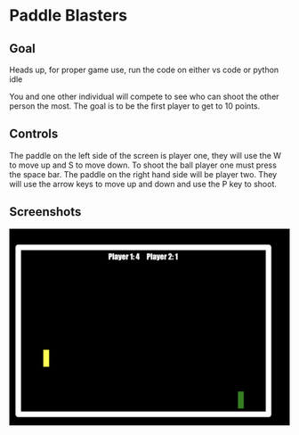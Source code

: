 # Paddle Blasters

## Goal
Heads up, for proper game use, run the code on either vs code or python idle

You and one other individual will compete to see who can shoot the other person the most. The goal is to be the first player to get to 10 points.

## Controls

The paddle on the left side of the screen is player one, they will use the W to move up and S to move down. To shoot the ball player one must press the space bar. The paddle on the right hand side will be player two. They will use the arrow keys to move up and down and use the P key to shoot. 

## Screenshots

![Title screen](https://raw.githubusercontent.com/Sukhpreet0927/my-attacking-two-player-game/main/Screenshots/startscreen.PNG)
